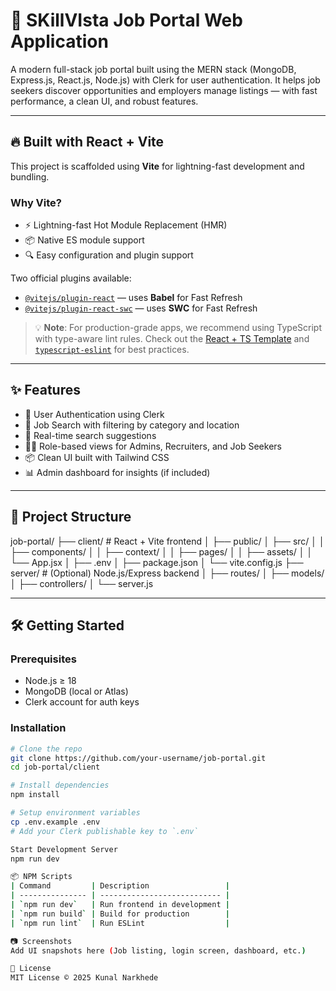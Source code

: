 # 🧳 SKillVIsta Job Portal Web Application

A modern full-stack job portal built using the MERN stack (MongoDB, Express.js, React.js, Node.js) with Clerk for user authentication. It helps job seekers discover opportunities and employers manage listings — with fast performance, a clean UI, and robust features.

---

## 🔥 Built with React + Vite

This project is scaffolded using **Vite** for lightning-fast development and bundling.

### Why Vite?

- ⚡ Lightning-fast Hot Module Replacement (HMR)
- 📦 Native ES module support
- 🔍 Easy configuration and plugin support

Two official plugins available:
- [`@vitejs/plugin-react`](https://github.com/vitejs/vite-plugin-react/blob/main/packages/plugin-react) — uses **Babel** for Fast Refresh
- [`@vitejs/plugin-react-swc`](https://github.com/vitejs/vite-plugin-react/blob/main/packages/plugin-react-swc) — uses **SWC** for Fast Refresh

> 💡 **Note**: For production-grade apps, we recommend using TypeScript with type-aware lint rules. Check out the [React + TS Template](https://github.com/vitejs/vite/tree/main/packages/create-vite/template-react-ts) and [`typescript-eslint`](https://typescript-eslint.io) for best practices.

---

## ✨ Features

- 🔐 User Authentication using Clerk
- 🧭 Job Search with filtering by category and location
- 📍 Real-time search suggestions
- 🧑‍💼 Role-based views for Admins, Recruiters, and Job Seekers
- 📦 Clean UI built with Tailwind CSS
- 📊 Admin dashboard for insights (if included)

---

## 📁 Project Structure

job-portal/
├── client/ # React + Vite frontend
│ ├── public/
│ ├── src/
│ │ ├── components/
│ │ ├── context/
│ │ ├── pages/
│ │ ├── assets/
│ │ └── App.jsx
│ ├── .env
│ ├── package.json
│ └── vite.config.js
├── server/ # (Optional) Node.js/Express backend
│ ├── routes/
│ ├── models/
│ ├── controllers/
│ └── server.js


---

## 🛠️ Getting Started

### Prerequisites

- Node.js ≥ 18
- MongoDB (local or Atlas)
- Clerk account for auth keys

### Installation

```bash
# Clone the repo
git clone https://github.com/your-username/job-portal.git
cd job-portal/client

# Install dependencies
npm install

# Setup environment variables
cp .env.example .env
# Add your Clerk publishable key to `.env`

Start Development Server
npm run dev

📦 NPM Scripts
| Command         | Description                 |
| --------------- | --------------------------- |
| `npm run dev`   | Run frontend in development |
| `npm run build` | Build for production        |
| `npm run lint`  | Run ESLint                  |

📷 Screenshots
Add UI snapshots here (Job listing, login screen, dashboard, etc.)

📜 License
MIT License © 2025 Kunal Narkhede
